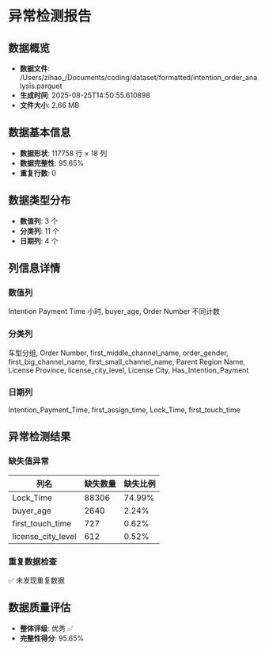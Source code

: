 # 异常检测报告

## 数据概览
- **数据文件**: /Users/zihao_/Documents/coding/dataset/formatted/intention_order_analysis.parquet
- **生成时间**: 2025-08-25T14:50:55.610898
- **文件大小**: 2.66 MB

## 数据基本信息
- **数据形状**: 117758 行 × 18 列
- **数据完整性**: 95.65%
- **重复行数**: 0

## 数据类型分布
- **数值列**: 3 个
- **分类列**: 11 个  
- **日期列**: 4 个

## 列信息详情
### 数值列
Intention Payment Time 小时, buyer_age, Order Number 不同计数

### 分类列
车型分组, Order Number, first_middle_channel_name, order_gender, first_big_channel_name, first_small_channel_name, Parent Region Name, License Province, license_city_level, License City, Has_Intention_Payment

### 日期列
Intention_Payment_Time, first_assign_time, Lock_Time, first_touch_time

## 异常检测结果

### 缺失值异常

| 列名 | 缺失数量 | 缺失比例 |
|------|----------|----------|
| Lock_Time | 88306 | 74.99% |
| buyer_age | 2640 | 2.24% |
| first_touch_time | 727 | 0.62% |
| license_city_level | 612 | 0.52% |

### 重复数据检查
✅ 未发现重复数据

## 数据质量评估
- **整体评级**: 优秀 ✅
- **完整性得分**: 95.65%
